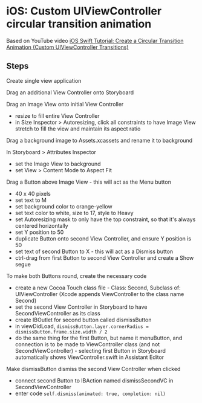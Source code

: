 # iOS: Custom UIViewController circular transition animation

Based on YouTube video [iOS Swift Tutorial: Create a Circular Transition Animation (Custom UIViewController Transitions)](https://youtu.be/B9sH_VxPPo4)

## Steps

Create single view application

Drag an additional View Controller onto Storyboard

Drag an Image View onto initial View Controller

- resize to fill entire View Controller
- in Size Inspector > Autoresizing, click all constraints to have Image View stretch to fill the view and maintain its aspect ratio

Drag a background image to Assets.xcassets and rename it to background

In Storyboard > Attributes Inspector

- set the Image View to background
- set View > Content Mode to Aspect Fit

Drag a Button above Image View - this will act as the Menu button

- 40 x 40 pixels
- set text to M
- set background color to orange-yellow
- set text color to white, size to 17, style to Heavy
- set Autoresizing mask to only have the top constraint, so that it's always centered horizontally
- set Y position to 50
- duplicate Button onto second View Controller, and ensure Y position is 50
- set text of second Button to X - this will act as a Dismiss button
- ctrl-drag from first Button to second View Controller and create a Show segue

To make both Buttons round, create the necessary code

- create a new Cocoa Touch class file - Class: Second, Subclass of: UIViewController (Xcode appends ViewController to the class name Second)
- set the second View Controller in Storyboard to have SecondViewController as its class
- create IBOutlet for second button called dismissButton
- in viewDidLoad, `dismissButton.layer.cornerRadius = dismissButton.frame.size.width / 2`
- do the same thing for the first Button, but name it menuButton, and connection is to be made to ViewController class (and not SecondViewController) - selecting first Button in Storyboard automatically shows ViewController.swift in Assistant Editor

Make dismissButton dismiss the second View Controller when clicked

- connect second Button to IBAction named dismissSecondVC in SecondViewController
- enter code `self.dismiss(animated: true, completion: nil)`
